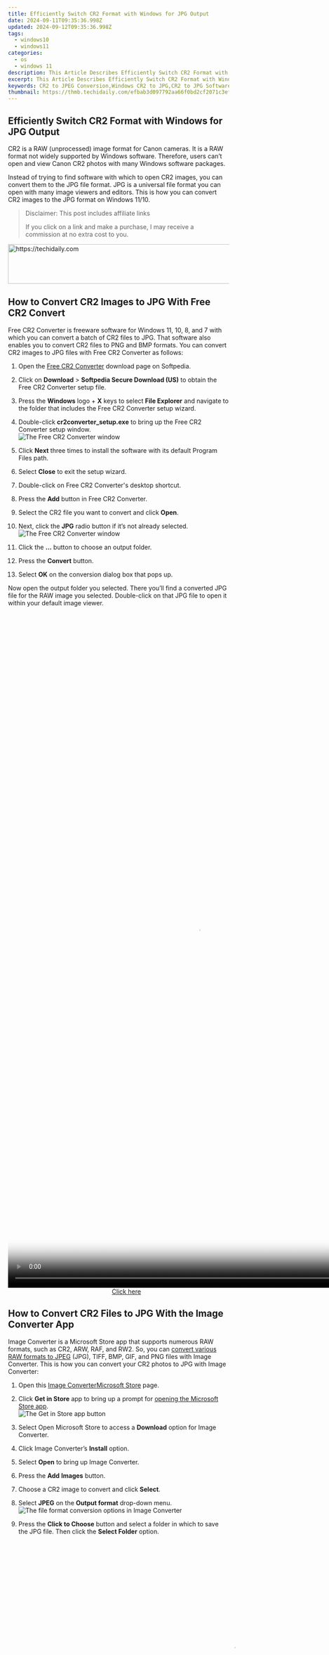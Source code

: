 ```yaml
---
title: Efficiently Switch CR2 Format with Windows for JPG Output
date: 2024-09-11T09:35:36.998Z
updated: 2024-09-12T09:35:36.998Z
tags:
  - windows10
  - windows11
categories:
  - os
  - windows 11
description: This Article Describes Efficiently Switch CR2 Format with Windows for JPG Output
excerpt: This Article Describes Efficiently Switch CR2 Format with Windows for JPG Output
keywords: CR2 to JPEG Conversion,Windows CR2 to JPG,CR2 to JPG Software,Convert CR2 Image Format,JPG From CR2 Windows,Efficient CR2 Conversion,CR2 to JPG Optimization
thumbnail: https://thmb.techidaily.com/efbab3d097792aa66f0bd2cf2071c3ef92d9d9dc79fa36684145aac317075ce9.jpg
---
```


## Efficiently Switch CR2 Format with Windows for JPG Output

 CR2 is a RAW (unprocessed) image format for Canon cameras. It is a RAW format not widely supported by Windows software. Therefore, users can’t open and view Canon CR2 photos with many Windows software packages.

 Instead of trying to find software with which to open CR2 images, you can convert them to the JPG file format. JPG is a universal file format you can open with many image viewers and editors. This is how you can convert CR2 images to the JPG format on Windows 11/10\.

>  Disclaimer: This post includes affiliate links
>
>  If you click on a link and make a purchase, I may receive a commission at no extra cost to you.
>

<!-- affiliate ads begin -->
<a href="https://ephamedtechinc.pxf.io/c/5597632/2137207/26400" target="_top" id="2137207">
  <img src="//a.impactradius-go.com/display-ad/26400-2137207" border="0" alt="https://techidaily.com" width="728" height="90"/>
</a>
<img height="0" width="0" src="https://ephamedtechinc.pxf.io/i/5597632/2137207/26400" style="position:absolute;visibility:hidden;" border="0" />
<!-- affiliate ads end -->

## How to Convert CR2 Images to JPG With Free CR2 Convert

 Free CR2 Converter is freeware software for Windows 11, 10, 8, and 7 with which you can convert a batch of CR2 files to JPG. That software also enables you to convert CR2 files to PNG and BMP formats. You can convert CR2 images to JPG files with Free CR2 Converter as follows:

1. Open the [Free CR2 Converter](https://www.softpedia.com/get/Multimedia/Graphic/Image-Convertors/Free-CR2-Converter.shtml) download page on Softpedia.
2. Click on **Download** \> **Softpedia Secure Download (US)** to obtain the Free CR2 Converter setup file.
3. Press the **Windows** logo + **X** keys to select **File Explorer** and navigate to the folder that includes the Free CR2 Converter setup wizard.
4. Double-click **cr2converter\_setup.exe** to bring up the Free CR2 Converter setup window.  
![The Free CR2 Converter window](https://static1.makeuseofimages.com/wordpress/wp-content/uploads/2023/06/free-cr2-converter.jpg)
5. Click **Next** three times to install the software with its default Program Files path.

1. Select **Close** to exit the setup wizard.
2. Double-click on Free CR2 Converter's desktop shortcut.
3. Press the **Add** button in Free CR2 Converter.
4. Select the CR2 file you want to convert and click **Open**.
5. Next, click the **JPG** radio button if it’s not already selected.  
![The Free CR2 Converter window](https://static1.makeuseofimages.com/wordpress/wp-content/uploads/2023/06/free-cr2-converter3.jpg)
6. Click the **…** button to choose an output folder.
7. Press the **Convert** button.
8. Select **OK** on the conversion dialog box that pops up.

 Now open the output folder you selected. There you’ll find a converted JPG file for the RAW image you selected. Double-click on that JPG file to open it within your default image viewer.

<!-- affiliate ads begin -->
<span id="1531879">
					<video width="864" height="1536" style="cursor:pointer"
           poster="//a.impactradius-go.com/display-clicktoplayimage/1531879.png"
           onclick="if(!this.playClicked){this.play();this.setAttribute('controls',true);this.playClicked=true;}">
	   <source src="//a.impactradius-go.com/display-ad/16446-1531879">
	   <img src="//a.impactradius-go.com/display-clicktoplayimage/1531879.png" style="border: none; height: 100%; width: 100%; object-fit: contain">
	</video>
	<div style="width:540px;text-align:center"><a href="javascript:window.open(decodeURIComponent('https%3A%2F%2Flaganoo.pxf.io%2Fc%2F5597632%2F1531879%2F16446'), '_blank');void(0);">Click here</a></div>
</span>
<img height="0" width="0" src="https://imp.pxf.io/i/5597632/1531879/16446" style="position:absolute;visibility:hidden;" border="0" />
<!-- affiliate ads end -->

## How to Convert CR2 Files to JPG With the Image Converter App

 Image Converter is a Microsoft Store app that supports numerous RAW formats, such as CR2, ARW, RAF, and RW2\. So, you can [convert various RAW formats to JPEG](https://www.makeuseof.com/how-to-convert-raw-files-to-jpeg-on-mac/) (JPG), TIFF, BMP, GIF, and PNG files with Image Converter. This is how you can convert your CR2 photos to JPG with Image Converter:

1. Open this [Image Converter](https://apps.microsoft.com/store/detail/image-converter/9PGN31QTZQ26?hl=en-us&gl=us)[Microsoft Store](https://apps.microsoft.com/store/detail/image-converter/9PGN31QTZQ26?hl=en-us&gl=us) page.
2. Click **Get in Store** app to bring up a prompt for [opening the Microsoft Store app](https://www.makeuseof.com/windows-open-microsoft-store/).  
![The Get in Store app button](https://static1.makeuseofimages.com/wordpress/wp-content/uploads/2023/06/the-get-in-store-app-option.jpg)
3. Select Open Microsoft Store to access a **Download** option for Image Converter.
4. Click Image Converter’s **Install** option.
5. Select **Open** to bring up Image Converter.

1. Press the **Add** **Images** button.
2. Choose a CR2 image to convert and click **Select**.
3. Select **JPEG** on the **Output format** drop-down menu.  
![The file format conversion options in Image Converter](https://static1.makeuseofimages.com/wordpress/wp-content/uploads/2023/06/file-format-selection.jpg)
4. Press the **Click to Choose** button and select a folder in which to save the JPG file. Then click the **Select Folder** option.

<!-- affiliate ads begin -->
<span id="1155462">
					<video width="1024" height="576" style="cursor:pointer"
           poster="//a.impactradius-go.com/display-clicktoplayimage/1155462.png"
           onclick="if(!this.playClicked){this.play();this.setAttribute('controls',true);this.playClicked=true;}">
	   <source src="//a.impactradius-go.com/display-ad/14559-1155462">
	   <img src="//a.impactradius-go.com/display-clicktoplayimage/1155462.png" style="border: none; height: 100%; width: 100%; object-fit: contain">
	</video>
	<div style="width:640px;text-align:center"><a href="javascript:window.open(decodeURIComponent('https%3A%2F%2Fpropmoneyinc.pxf.io%2Fc%2F5597632%2F1155462%2F14559'), '_blank');void(0);">Click here</a></div>
</span>
<img height="0" width="0" src="https://imp.pxf.io/i/5597632/1155462/14559" style="position:absolute;visibility:hidden;" border="0" />
<!-- affiliate ads end -->

5. Click the checkbox for the file you’ve selected to convert.
6. Press the **Convert All** **Images** button.  
![The Image Converter app](https://static1.makeuseofimages.com/wordpress/wp-content/uploads/2023/06/the-image-converter-app.jpg)
7. Wait for the conversion tool to finish.
8. Then open the converted JPG image from the folder you selected to save it in.

<!-- affiliate ads begin -->
<a href="https://25home.pxf.io/c/5597632/2123475/16836" target="_top" id="2123475">
  <img src="//a.impactradius-go.com/display-ad/16836-2123475" border="0" alt="https://techidaily.com" width="300" height="75"/>
</a>
<img height="0" width="0" src="https://25home.pxf.io/i/5597632/2123475/16836" style="position:absolute;visibility:hidden;" border="0" />
<!-- affiliate ads end -->

## How to Convert CR2 Images to JPG With the FreeConvert Web App

 If you prefer not to install software, you can always utilize one of the numerous CR2 to JPG image conversion web apps. FreeConvert is one such web app with which you can convert CR2 files to JPG and eight other formats. That app also includes compression settings for converted files. These are the steps for converting CR2 images to JPG with FreeConvert:

1. Open the [FreeConvert CR2 to JPG](https://www.freeconvert.com/cr2-to-jpg) web app.
2. Click the **Choose Files** button.  
![The Choose Files button](https://static1.makeuseofimages.com/wordpress/wp-content/uploads/2023/06/choose-files-button.jpg)
3. Select a CR2 file and click **Open**.
4. Then select the **JPG** option on the **Output** drop-down menu.
5. Click on the **Convert** button.  
![The Convert option in FreeConvert](https://static1.makeuseofimages.com/wordpress/wp-content/uploads/2023/06/convert-option.jpg)
6. Press the web app’s **Download** option.  

<!-- affiliate ads begin -->
<a href="https://bluettius.sjv.io/c/5597632/2139107/17108" target="_top" id="2139107">
  <img src="//a.impactradius-go.com/display-ad/17108-2139107" border="0" alt="https://techidaily.com" width="250" height="90"/>
</a>
<img height="0" width="0" src="https://bluettius.sjv.io/i/5597632/2139107/17108" style="position:absolute;visibility:hidden;" border="0" />
<!-- affiliate ads end -->

![The Download option](https://static1.makeuseofimages.com/wordpress/wp-content/uploads/2023/06/the-download-option.jpg)
7. Then open the folder your browser usually downloads files in to find that converted JPG image.

<!-- affiliate ads begin -->
<a href="https://appsumo.8odi.net/c/5597632/2137380/7443" target="_top" id="2137380">
  <img src="//a.impactradius-go.com/display-ad/7443-2137380" border="0" alt="https://techidaily.com" width="728" height="90"/>
</a>
<img height="0" width="0" src="https://appsumo.8odi.net/i/5597632/2137380/7443" style="position:absolute;visibility:hidden;" border="0" />
<!-- affiliate ads end -->

## How to Convert CR2 Images to JPG With IrfanView

 IrfanView is one of the best image viewers for Windows that includes a file conversion tool with which you can convert image formats. That software doesn’t support the CR2 format by default. However, installing an additional plugin can extend IrfanView’s file support to include CR2\. This is how you can download and install IrfanView and its required plugin for CR2 support:

1. Open the [IrfanView](https://www.fosshub.com/IrfanView.html)[download page on Fosshub](https://www.fosshub.com/IrfanView.html).
2. Click the **IrfanView 64-bit Windows Installer** download link.
3. Then click the **IrfanView All Plugins – 64-bit Windows Installer** download link.  
![The IrfanView download options](https://static1.makeuseofimages.com/wordpress/wp-content/uploads/2023/06/irfanview-download-options.jpg)
4. Next, click the library folder icon on the taskbar to [bring up the Windows Explorer file manager](https://www.makeuseof.com/windows-open-file-explorer/).
5. Go to the directory that the IrfanView files were downloaded to.

1. Double-click on the **iview462\_x64\_setup.exe** file to open the IrfanView setup window.  
![The IrfanView 64-bit Setup window](https://static1.makeuseofimages.com/wordpress/wp-content/uploads/2023/06/irfanview-setup-window.jpg)
2. Keep on clicking **Next** to install IrfanView with default settings.
3. Select **Done** to exit IrfanView.
4. To install the plugin, double-click the **iview462\_plugins\_x64\_setup.exe** file.
5. Then click **Next** to install the plugin.  
![The Plugins setup window](https://static1.makeuseofimages.com/wordpress/wp-content/uploads/2023/06/the-plugins-window.jpg)

<!-- affiliate ads begin -->
<a href="https://unicoeye.pxf.io/c/5597632/2134233/18498" target="_top" id="2134233">
  <img src="//a.impactradius-go.com/display-ad/18498-2134233" border="0" alt="https://techidaily.com" width="728" height="90"/>
</a>
<img height="0" width="0" src="https://unicoeye.pxf.io/i/5597632/2134233/18498" style="position:absolute;visibility:hidden;" border="0" />
<!-- affiliate ads end -->

 Now go ahead and open the IrfanView software. Having installed its plugin, you can now open CR2 images within the software without converting them. Click **File** \> **Open** to select a CR2 file. Then click **Open** again to view it within the image viewer.

![A CR2 image open in IrfanView](https://static1.makeuseofimages.com/wordpress/wp-content/uploads/2023/06/a-cr2-image.jpg)

 As you can open CR2 images in IrfanView, you don’t need to convert them to JPG. However, it’s still better to do so because JPG images have smaller file sizes than CR2 photos. So, you can save some drive space by converting a CR2 image to JPG and then erasing the original file. This is how you can convert a CR2 photo to JPG in IrfanView:

1. Click the **File** menu new the top-left corner or IrfanView.
2. Select the **Batch Conversion** option.  
![The Batch Conversion option](https://static1.makeuseofimages.com/wordpress/wp-content/uploads/2023/06/batch-conversion-option.jpg)
3. Click the **Look in** drop-down menu to select the folder that includes your CR2 image.  

<!-- affiliate ads begin -->
<a href="https://unicoeye.pxf.io/c/5597632/2134221/18498" target="_top" id="2134221">
  <img src="//a.impactradius-go.com/display-ad/18498-2134221" border="0" alt="https://techidaily.com" width="728" height="90"/>
</a>
<img height="0" width="0" src="https://unicoeye.pxf.io/i/5597632/2134221/18498" style="position:absolute;visibility:hidden;" border="0" />
<!-- affiliate ads end -->

![The Look in option](https://static1.makeuseofimages.com/wordpress/wp-content/uploads/2023/06/look-in-menu.jpg)
4. Next, click on the **Files of type** drop-down menu and select the **CRW/CR2/CR3** option.
5. Select your CR2 file and click **Add**.
6. Click on the **Output format** drop-down menu to select JPG.  
![The Output format options](https://static1.makeuseofimages.com/wordpress/wp-content/uploads/2023/06/output-format-option.jpg)
7. To choose an output format, click the **Browse** option. Then select a folder in the window that opens and click **OK**.

<!-- affiliate ads begin -->
<span id="1982596">
					<video width="576" height="240" style="cursor:pointer"
           poster="//a.impactradius-go.com/display-clicktoplayimage/1982596.png"
           onclick="if(!this.playClicked){this.play();this.setAttribute('controls',true);this.playClicked=true;}">
	   <source src="//a.impactradius-go.com/display-ad/22993-1982596">
	   <img src="//a.impactradius-go.com/display-clicktoplayimage/1982596.png" style="border: none; height: 100%; width: 100%; object-fit: contain">
	</video>
	<div style="width:360px;text-align:center"><a href="javascript:window.open(decodeURIComponent('https%3A%2F%2Fhomestyler.sjv.io%2Fc%2F5597632%2F1982596%2F22993'), '_blank');void(0);">Click here</a></div>
</span>
<img height="0" width="0" src="https://imp.pxf.io/i/5597632/1982596/22993" style="position:absolute;visibility:hidden;" border="0" />
<!-- affiliate ads end -->

8. Press the **Start Batch** option.  
![The Start Batch button](https://static1.makeuseofimages.com/wordpress/wp-content/uploads/2023/06/start-batch-option.jpg)
9. Click **Exit** in the "Batch Conversion done" window.

<!-- affiliate ads begin -->
<a href="https://aligracehair.sjv.io/c/5597632/2135363/19272" target="_top" id="2135363">
  <img src="//a.impactradius-go.com/display-ad/19272-2135363" border="0" alt="https://techidaily.com" width="120" height="90"/>
</a>
<img height="0" width="0" src="https://aligracehair.sjv.io/i/5597632/2135363/19272" style="position:absolute;visibility:hidden;" border="0" />
<!-- affiliate ads end -->

 Go to the folder you selected to include the converted JPG file. There you’ll see its file size is smaller than the original CR2 image. You can erase the original CR2 photo by right-clicking its file and selecting **Delete**.

## Convert Your CR2 Photos to JPG Images

 The advantages of converting your CR2 photos to JPG images on a Windows PC are clear. Your converted JPG files will be much smaller, which will save lots of drive space if you have many CR2 photographs.

 JPG is a much more ideal format for websites and social media sharing since smaller files are quicker to upload. Plus, you’ll be able to edit the JPG files with pretty much all image editors for Windows 10 and 11\.

 Instead of trying to find software with which to open CR2 images, you can convert them to the JPG file format. JPG is a universal file format you can open with many image viewers and editors. This is how you can convert CR2 images to the JPG format on Windows 11/10\.

<span class="atpl-alsoreadstyle">Also read:</span>
<div><ul>
<li><a href="https://screen-mirroring-recording.techidaily.com/new-detailed-guide-securely-recording-on-vimeo-for-2024/"><u>[New] Detailed Guide Securely Recording on Vimeo for 2024</u></a></li>
<li><a href="https://extra-skills.techidaily.com/new-overcoming-low-light-footage-issues-on-your-iphone/"><u>[New] Overcoming Low-Light Footage Issues on Your iPhone</u></a></li>
<li><a href="https://instagram-video-files.techidaily.com/updated-2024-approved-mastering-the-art-of-viral-instagram-cinematography/"><u>[Updated] 2024 Approved Mastering the Art of Viral Instagram Cinematography</u></a></li>
<li><a href="https://fox-hovers.techidaily.com/updated-2024-approved-the-ultimate-guide-to-selecting-5-online-title-makers/"><u>[Updated] 2024 Approved The Ultimate Guide to Selecting 5 Online Title Makers</u></a></li>
<li><a href="https://screen-video-capture.techidaily.com/updated-2024-approved-x-capture-pro-for-home-systems/"><u>[Updated] 2024 Approved X-Capture Pro for Home Systems</u></a></li>
<li><a href="https://fox-hovers.techidaily.com/updated-dji-airborne-series-entry-level-mid-range-models-premium-uhd-edition-for-2024/"><u>[Updated] DJI Airborne Series Entry Level, Mid-Range Models, Premium UHD Edition for 2024</u></a></li>
<li><a href="https://desktop-recording.techidaily.com/updated-the-pros-guide-to-iphone-voice-memos-and-more/"><u>[Updated] The Pro's Guide to iPhone Voice Memos and More</u></a></li>
<li><a href="https://on-screen-recording.techidaily.com/updated-ticklish-titles-laugh-out-loud-gaming-for-children/"><u>[Updated] Ticklish Titles Laugh-Out-Loud Gaming for Children</u></a></li>
<li><a href="https://extra-resources.techidaily.com/2024-approved-acoustic-alerts-on-whatsapp-status/"><u>2024 Approved Acoustic Alerts on WhatsApp Status</u></a></li>
<li><a href="https://some-techniques.techidaily.com/2024-approved-in-pursuit-of-perfection-does-picku-outshine-other-android-tools/"><u>2024 Approved In Pursuit of Perfection Does PickU Outshine Other Android Tools?</u></a></li>
<li><a href="https://twitter-videos.techidaily.com/2024-approved-quick-simple-steps-to-saving-twitters-emotive-graphics-gifs/"><u>2024 Approved Quick, Simple Steps to Saving Twitter’s Emotive Graphics (GIFs)</u></a></li>
<li><a href="https://vimeo-videos.techidaily.com/2024-approved-ultimate-tutorial-customizing-the-final-frame-of-a-vimeo-video/"><u>2024 Approved Ultimate Tutorial Customizing the Final Frame of a Vimeo Video</u></a></li>
<li><a href="https://screen-sharing-recording.techidaily.com/2024-approved-viewsense-capture-report-summary/"><u>2024 Approved ViewSense Capture Report Summary</u></a></li>
<li><a href="https://extra-resources.techidaily.com/6-periscope-alternative-apps-for-android-and-ios/"><u>6 Periscope Alternative Apps for Android and iOS</u></a></li>
<li><a href="https://windows11.techidaily.com/addressing-windows-photos-problem-package-not-registered/"><u>Addressing Windows Photos Problem - Package Not Registered</u></a></li>
<li><a href="https://win-amazing.techidaily.com/boost-gaming-performance-with-the-latest-nvidia-gtx-1660-ti-driver-upgrade/"><u>Boost Gaming Performance with the Latest Nvidia GTX 1660 Ti Driver Upgrade</u></a></li>
<li><a href="https://extra-hints.techidaily.com/breathless-races-showcasing-2022s-elite-snowboard-cross-at-winter-olympics-for-2024/"><u>Breathless Races Showcasing 2022'S Elite Snowboard Cross at Winter Olympics for 2024</u></a></li>
<li><a href="https://win11.techidaily.com/deciphering-directories-3-windows-routes-for-games/"><u>Deciphering Directories: 3 Windows Routes for Games</u></a></li>
<li><a href="https://win11.techidaily.com/demystifying-the-unique-traits-of-ai-infused-machines/"><u>Demystifying the Unique Traits of AI-Infused Machines</u></a></li>
<li><a href="https://win11.techidaily.com/demystifying-top-9-reasons-why-pc-users-excel-over-mac-lovers/"><u>Demystifying Top 9 Reasons Why PC Users Excel Over Mac Lovers</u></a></li>
<li><a href="https://win11.techidaily.com/discover-pro-level-video-trimming-on-your-windows-device/"><u>Discover Pro-Level Video Trimming on Your Windows Device</u></a></li>
<li><a href="https://win11.techidaily.com/discover-the-hidden-treasures-of-group-policy-settings/"><u>Discover the Hidden Treasures of Group Policy Settings</u></a></li>
<li><a href="https://tech-recovery.techidaily.com/discover-the-ultimate-selection-our-picks-for-the-7-greatest-alarm-clock-apps/"><u>Discover the Ultimate Selection: Our Picks for the 7 Greatest Alarm Clock Apps</u></a></li>
<li><a href="https://win11.techidaily.com/effortless-power-down-for-idle-pcs-in-w10w11/"><u>Effortless Power-Down for Idle PCs in W10/W11</u></a></li>
<li><a href="https://win11.techidaily.com/expert-guide-overcoming-system-call-problems-in-windows/"><u>Expert Guide: Overcoming System Call Problems in Windows</u></a></li>
<li><a href="https://blue-screen-error.techidaily.com/expert-tips-overcoming-system-service-exception-errors-on-windows-7-systems/"><u>Expert Tips - Overcoming System Service Exception Errors on Windows 7 Systems</u></a></li>
<li><a href="https://technical-tips.techidaily.com/1722902286715-get-the-most-out-of-your-amd-radeon-install-latest-v2eb10-drivers-today/"><u>Get the Most Out of Your AMD Radeon: Install Latest V2eb.10 Drivers Today</u></a></li>
<li><a href="https://some-knowledge.techidaily.com/giggle-your-way-comedy-tones-downloads-hubs-for-2024/"><u>Giggle Your Way Comedy Tones Downloads Hubs for 2024</u></a></li>
<li><a href="https://win11.techidaily.com/how-to-counteract-uninstallation-restrictions-in-windows-11/"><u>How to Counteract Uninstallation Restrictions in Windows 11</u></a></li>
<li><a href="https://win11.techidaily.com/how-to-fix-error-0x800700e1-in-windows-11-and-11/"><u>How to Fix Error 0X800700E1 in Windows 11 & 11</u></a></li>
<li><a href="https://win11.techidaily.com/how-to-overcome-failed-system-call-in-windows-os/"><u>How to Overcome 'Failed System Call' In Windows OS</u></a></li>
<li><a href="https://win11.techidaily.com/how-to-reset-virtual-memory-on-windows-11/"><u>How to Reset Virtual Memory on Windows 11</u></a></li>
<li><a href="https://win11.techidaily.com/how-to-resolve-the-notorious-office-error-0x80041015/"><u>How to Resolve the Notorious Office Error 0X80041015</u></a></li>
<li><a href="https://change-location.techidaily.com/in-2024-11-best-location-changers-for-honor-x7b-drfone-by-drfone-virtual-android/"><u>In 2024, 11 Best Location Changers for Honor X7b | Dr.fone</u></a></li>
<li><a href="https://android-pokemon-go.techidaily.com/in-2024-the-ultimate-guide-to-get-the-rare-candy-on-pokemon-go-fire-red-on-nokia-105-classic-drfone-by-drfone-virtual-android/"><u>In 2024, The Ultimate Guide to Get the Rare Candy on Pokemon Go Fire Red On Nokia 105 Classic | Dr.fone</u></a></li>
<li><a href="https://fox-boxes.techidaily.com/in-2024-transform-sluggish-to-speedy-on-android-vids/"><u>In 2024, Transform Sluggish to Speedy on Android Vids</u></a></li>
<li><a href="https://facebook-video-content.techidaily.com/in-2024-youtube-video-dimension-standards/"><u>In 2024, YouTube Video Dimension Standards</u></a></li>
<li><a href="https://win11.techidaily.com/instant-storage-inspection-in-windows-10-and-11-through-context-menus/"><u>Instant Storage Inspection in Windows 10 & 11 Through Context Menus</u></a></li>
<li><a href="https://win11.techidaily.com/mastering-the-art-of-restoring-router-access/"><u>Mastering the Art of Restoring Router Access</u></a></li>
<li><a href="https://win11.techidaily.com/maximizing-windows-bluetooth-device-usage-focus-on-sound-outputs-alone/"><u>Maximizing Windows Bluetooth Device Usage - Focus on Sound Outputs Alone</u></a></li>
<li><a href="https://win11.techidaily.com/overhauling-deactivated-cooling-protocol-in-winos/"><u>Overhauling Deactivated Cooling Protocol in WinOS</u></a></li>
<li><a href="https://win11.techidaily.com/overhauling-windows-11-search-the-ultimate-guide-to-11-solutions/"><u>Overhauling Windows 11 Search: The Ultimate Guide to 11 Solutions</u></a></li>
<li><a href="https://win11.techidaily.com/perfect-alignment-on-your-monitor-overcoming-overscan/"><u>Perfect Alignment on Your Monitor: Overcoming Overscan</u></a></li>
<li><a href="https://fox-friendly.techidaily.com/pixel-perfect-free-mobile-photography-booster/"><u>Pixel Perfect Free Mobile Photography Booster</u></a></li>
<li><a href="https://win11.techidaily.com/prepare-for-win11-offline-installation-guide/"><u>Prepare for Win11: Offline Installation Guide</u></a></li>
<li><a href="https://win11.techidaily.com/preventing-crowded-taskbar-icons-collapse/"><u>Preventing Crowded Taskbar Icons Collapse</u></a></li>
<li><a href="https://win11.techidaily.com/quick-fixes-for-unresponsive-nvidia-cp-windows-11/"><u>Quick Fixes for Unresponsive Nvidia CP, Windows 11</u></a></li>
<li><a href="https://win11.techidaily.com/quieten-windows-acoustic-overlays/"><u>Quieten Windows' Acoustic Overlays</u></a></li>
<li><a href="https://win11.techidaily.com/redefine-winterminals-background-design/"><u>Redefine WinTerminal’s Background Design</u></a></li>
<li><a href="https://win11.techidaily.com/resolving-the-isarcextract-bug-on-your-w11-system/"><u>Resolving the ISArcExtract Bug on Your W11 System</u></a></li>
<li><a href="https://extra-hints.techidaily.com/seamless-video-editing-in-windows-10-without-expensive-software/"><u>Seamless Video Editing in Windows 10 Without Expensive Software</u></a></li>
<li><a href="https://win11.techidaily.com/siri-or-chatgpt-discover-what-sets-them-apart/"><u>Siri or ChatGPT? Discover What Sets Them Apart</u></a></li>
<li><a href="https://win11.techidaily.com/step-by-step-fix-for-the-slow-gpsvc-loop/"><u>Step-by-Step Fix for the Slow GPSVC Loop</u></a></li>
<li><a href="https://win11.techidaily.com/sticky-notes-decoded-entering-the-world-of-windows-11/"><u>Sticky Notes Decoded: Entering the World of Windows 11</u></a></li>
<li><a href="https://win11.techidaily.com/strategies-for-re-activating-stalled-asana-windows-integration/"><u>Strategies for Re-Activating Stalled Asana Windows Integration</u></a></li>
<li><a href="https://win11.techidaily.com/streamlining-parseerror-fixes-for-winoss/"><u>Streamlining ParseError Fixes for WinOSs</u></a></li>
<li><a href="https://win11.techidaily.com/streamlining-user-policy-application-in-modern-windows/"><u>Streamlining User Policy Application in Modern Windows</u></a></li>
<li><a href="https://win11.techidaily.com/stylish-screens-diverse-decor-wallpaper-wonder-for-windows-11/"><u>Stylish Screens, Diverse Decor: Wallpaper Wonder for Windows 11</u></a></li>
<li><a href="https://win11.techidaily.com/taskbar-transformation-in-windows-history-1985-2023/"><u>Taskbar Transformation in Windows History (1985-2023)</u></a></li>
<li><a href="https://win11.techidaily.com/the-fundamentals-of-data-protection-in-windows-notes/"><u>The Fundamentals of Data Protection in Windows Notes</u></a></li>
<li><a href="https://tech-revival.techidaily.com/the-ins-and-outs-of-chatgpts-custom-instruction-feature-expand-your-digital-possibamilities/"><u>The Ins and Outs of ChatGPT's Custom Instruction Feature: Expand Your Digital Possibamilities</u></a></li>
<li><a href="https://win11.techidaily.com/the-ultimate-guide-reviving-winget-in-w11/"><u>The Ultimate Guide: Reviving Winget in W11</u></a></li>
<li><a href="https://hardware-reviews.techidaily.com/the-ultimate-resource-for-pc-gear-tips-from-tom/"><u>The Ultimate Resource for PC Gear - Tips From Tom</u></a></li>
<li><a href="https://android-location-track.techidaily.com/top-6-appsservices-to-trace-any-oppo-reno-9a-location-by-mobile-number-drfone-by-drfone-virtual-android/"><u>Top 6 Apps/Services to Trace Any Oppo Reno 9A Location By Mobile Number | Dr.fone</u></a></li>
<li><a href="https://win-answers.techidaily.com/troubleshooting-freezes-in-rocket-league-tips-and-solutions/"><u>Troubleshooting Freezes in Rocket League - Tips & Solutions</u></a></li>
<li><a href="https://win11.techidaily.com/troubleshooting-steams-file-permission-issue-in-win11/"><u>Troubleshooting Steam's File Permission Issue in Win11</u></a></li>
<li><a href="https://video-screen-grab.techidaily.com/uncomplicated-gameplay-saving-in-warframe-for-2024/"><u>Uncomplicated Gameplay Saving in Warframe for 2024</u></a></li>
<li><a href="https://win11.techidaily.com/unveiling-9-critical-differences-that-favor-pcs-to-macs/"><u>Unveiling 9 Critical Differences That Favor PCs to Macs</u></a></li>
<li><a href="https://win11.techidaily.com/windows-fatal-exception-fix-code-0x8007045d/"><u>Windows Fatal Exception Fix: Code 0X8007045D</u></a></li>
<li><a href="https://win11.techidaily.com/windows-know-how-pinpointing-exact-ram-type/"><u>Windows Know-How: Pinpointing Exact RAM Type</u></a></li>
<li><a href="https://win11.techidaily.com/windows-lacks-drive-letters-why-and-how-to-rectify-this-issue/"><u>Windows Lacks Drive Letters: Why and How to Rectify This Issue.</u></a></li>
</ul></div>

<ins class="adsbygoogle"
      style="display:block"
      data-ad-client="ca-pub-7571918770474297"
      data-ad-slot="8358498916"
      data-ad-format="auto"
      data-full-width-responsive="true"></ins>
    